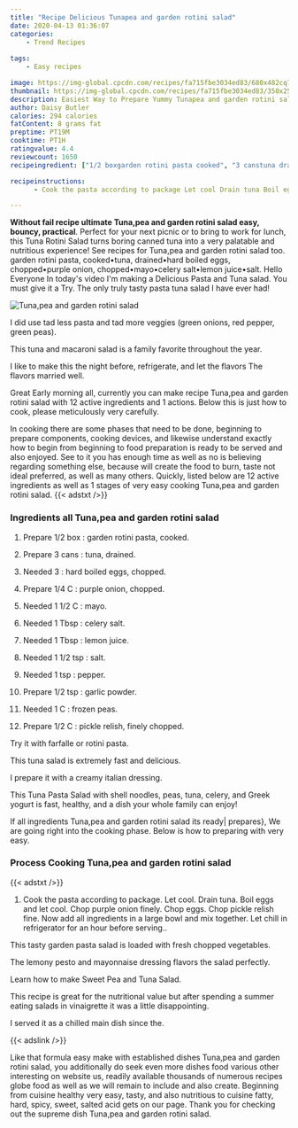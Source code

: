 ```yaml
---
title: "Recipe Delicious Tunapea and garden rotini salad"
date: 2020-04-13 01:36:07
categories:
    - Trend Recipes
    
tags:
    - Easy recipes

image: https://img-global.cpcdn.com/recipes/fa715fbe3034ed83/680x482cq70/tunapea-and-garden-rotini-salad-recipe-main-photo.jpg
thumbnail: https://img-global.cpcdn.com/recipes/fa715fbe3034ed83/350x250cq70/tunapea-and-garden-rotini-salad-recipe-main-photo.jpg
description: Easiest Way to Prepare Yummy Tunapea and garden rotini salad with 12 ingredients and 1 stages of easy cooking.
author: Daisy Butler
calories: 294 calories
fatContent: 8 grams fat
preptime: PT19M
cooktime: PT1H
ratingvalue: 4.4
reviewcount: 1650
recipeingredient: ["1/2 boxgarden rotini pasta cooked", "3 canstuna drained", "3hard boiled eggs chopped", "1/4 Cpurple onion chopped", "1 1/2 Cmayo", "1 Tbspcelery salt", "1 Tbsplemon juice", "1 1/2 tspsalt", "1 tsppepper", "1/2 tspgarlic powder", "1 Cfrozen peas", "1/2 Cpickle relish finely chopped"]

recipeinstructions: 
      - Cook the pasta according to package Let cool Drain tuna Boil eggs and let cool Chop purple onion finely Chop eggs Chop pickle relish fine Now add all ingredients in a large bowl and mix together Let chill in refrigerator for an hour before serving

---
```




**Without fail recipe ultimate Tuna,pea and garden rotini salad easy, bouncy, practical**. Perfect for your next picnic or to bring to work for lunch, this Tuna Rotini Salad turns boring canned tuna into a very palatable and nutritious experience! See recipes for Tuna,pea and garden rotini salad too. garden rotini pasta, cooked•tuna, drained•hard boiled eggs, chopped•purple onion, chopped•mayo•celery salt•lemon juice•salt. Hello Everyone In today&#39;s video I&#39;m making a Delicious Pasta and Tuna salad. You must give it a Try. The only truly tasty pasta tuna salad I have ever had!


![Tuna,pea and garden rotini salad](https://img-global.cpcdn.com/recipes/fa715fbe3034ed83/680x482cq70/tunapea-and-garden-rotini-salad-recipe-main-photo.jpg "Tuna,pea and garden rotini salad")



I did use tad less pasta and tad more veggies (green onions, red pepper, green peas).

This tuna and macaroni salad is a family favorite throughout the year.

I like to make this the night before, refrigerate, and let the flavors The flavors married well.


Great Early morning all, currently you can make recipe Tuna,pea and garden rotini salad with 12 active ingredients and 1 actions. Below this is just how to cook, please meticulously very carefully.

In cooking there are some phases that need to be done, beginning to prepare components, cooking devices, and likewise understand exactly how to begin from beginning to food preparation is ready to be served and also enjoyed. See to it you has enough time as well as no is believing regarding something else, because will create the food to burn, taste not ideal preferred, as well as many others. Quickly, listed below are 12 active ingredients as well as 1 stages of very easy cooking Tuna,pea and garden rotini salad.
{{< adstxt />}}

### Ingredients all Tuna,pea and garden rotini salad


1. Prepare 1/2 box : garden rotini pasta, cooked.

1. Prepare 3 cans : tuna, drained.

1. Needed 3 : hard boiled eggs, chopped.

1. Prepare 1/4 C : purple onion, chopped.

1. Needed 1 1/2 C : mayo.

1. Needed 1 Tbsp : celery salt.

1. Needed 1 Tbsp : lemon juice.

1. Needed 1 1/2 tsp : salt.

1. Needed 1 tsp : pepper.

1. Prepare 1/2 tsp : garlic powder.

1. Needed 1 C : frozen peas.

1. Prepare 1/2 C : pickle relish, finely chopped.


Try it with farfalle or rotini pasta.

This tuna salad is extremely fast and delicious.

I prepare it with a creamy italian dressing.

This Tuna Pasta Salad with shell noodles, peas, tuna, celery, and Greek yogurt is fast, healthy, and a dish your whole family can enjoy!


If all ingredients Tuna,pea and garden rotini salad its ready| prepares}, We are going right into the cooking phase. Below is how to preparing with very easy.

### Process Cooking Tuna,pea and garden rotini salad

{{< adstxt />}}


1. Cook the pasta according to package. Let cool. Drain tuna. Boil eggs and let cool. Chop purple onion finely. Chop eggs. Chop pickle relish fine. Now add all ingredients in a large bowl and mix together. Let chill in refrigerator for an hour before serving..




This tasty garden pasta salad is loaded with fresh chopped vegetables.

The lemony pesto and mayonnaise dressing flavors the salad perfectly.

Learn how to make Sweet Pea and Tuna Salad.

This recipe is great for the nutritional value but after spending a summer eating salads in vinaigrette it was a little disappointing.

I served it as a chilled main dish since the.


{{< adslink />}}

Like that formula easy make with established dishes Tuna,pea and garden rotini salad, you additionally do seek even more dishes food various other interesting on website us, readily available thousands of numerous recipes globe food as well as we will remain to include and also create. Beginning from cuisine healthy very easy, tasty, and also nutritious to cuisine fatty, hard, spicy, sweet, salted acid gets on our page. Thank you for checking out the supreme dish Tuna,pea and garden rotini salad.
